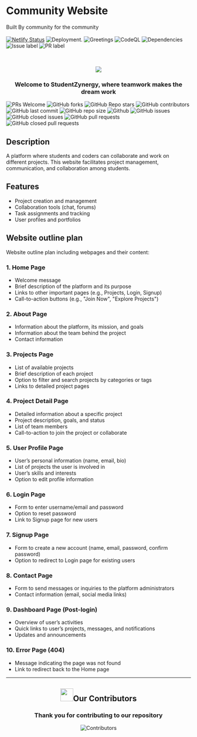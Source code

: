# Community Website 
Built By community for the community
<br>
<br>
[![Netlify Status](https://api.netlify.com/api/v1/badges/ac823357-156c-4876-97b3-44f3d0bdb763/deploy-status)](https://app.netlify.com/sites/studentzynergy/deploys)
![Deployment](https://github.com/solve-ease/community-website/actions/workflows/deployment.yml/badge.svg).
![Greetings](https://github.com/solve-ease/community-website/actions/workflows/greetings.yml/badge.svg)
![CodeQL](https://github.com/solve-ease/community-website/actions/workflows/codeql.yml/badge.svg)
![Dependencies](https://github.com/solve-ease/community-website/actions/workflows/dependency-review.yml/badge.svg)
![Issue label](https://github.com/solve-ease/community-website/actions/workflows/issue-label.yml/badge.svg)
![PR label](https://github.com/solve-ease/community-website/actions/workflows/pr-label.yml/badge.svg)

<br>
<br>

<center>
<img src = "https://readme-typing-svg.herokuapp.com/?color=red&size=40&width=1200&height=80&lines=StudentZynergy:%20Unleashing%20Innovative%20Collaboration"> 
</center>
<h3><p align="center">Welcome to StudentZynergy, where teamwork makes the dream work</h3></p>

![PRs Welcome](https://img.shields.io/badge/PRs-welcome-cyan.svg?style=badge&color=green) 
![GitHub forks](https://img.shields.io/github/forks/solve-ease/community-website?style=badge&color=green)
![GitHub Repo stars](https://img.shields.io/github/stars/solve-ease/community-website?style=badge&color=green)
![GitHub contributors](https://img.shields.io/github/contributors/solve-ease/community-website?style=badge&color=green)
![GitHub last commit](https://img.shields.io/github/last-commit/solve-ease/community-website?style=badge&color=green)
![GitHub repo size](https://img.shields.io/github/repo-size/solve-ease/community-website?style=badge&color=green)
![Github](https://img.shields.io/github/license/solve-ease/community-website?style=badge&color=green)
![GitHub issues](https://img.shields.io/github/issues/solve-ease/community-website?style=badge&color=green)
![GitHub closed issues](https://img.shields.io/github/issues-closed-raw/solve-ease/community-website?style=badge&color=green)
![GitHub pull requests](https://img.shields.io/github/issues-pr/solve-ease/community-website?style=badge&color=green)
![GitHub closed pull requests](https://img.shields.io/github/issues-pr-closed/solve-ease/community-website?style=badge&color=green)


## Description
A platform where students and coders can collaborate and work on different projects. This website facilitates project management, communication, and collaboration among students.

## Features
- Project creation and management
- Collaboration tools (chat, forums)
- Task assignments and tracking
- User profiles and portfolios

## Website outline plan
Website outline plan including webpages and their content:

### 1. Home Page
- Welcome message
- Brief description of the platform and its purpose
- Links to other important pages (e.g., Projects, Login, Signup)
- Call-to-action buttons (e.g., "Join Now", "Explore Projects")

### 2. About Page
- Information about the platform, its mission, and goals
- Information about the team behind the project
- Contact information

### 3. Projects Page
- List of available projects
- Brief description of each project
- Option to filter and search projects by categories or tags
- Links to detailed project pages

### 4. Project Detail Page
- Detailed information about a specific project
- Project description, goals, and status
- List of team members
- Call-to-action to join the project or collaborate

### 5. User Profile Page
- User’s personal information (name, email, bio)
- List of projects the user is involved in
- User’s skills and interests
- Option to edit profile information

### 6. Login Page
- Form to enter username/email and password
- Option to reset password
- Link to Signup page for new users

### 7. Signup Page
- Form to create a new account (name, email, password, confirm password)
- Option to redirect to Login page for existing users

### 8. Contact Page
- Form to send messages or inquiries to the platform administrators
- Contact information (email, social media links)

### 9. Dashboard Page (Post-login)
- Overview of user’s activities
- Quick links to user’s projects, messages, and notifications
- Updates and announcements

### 10. Error Page (404)
- Message indicating the page was not found
- Link to redirect back to the Home page

<hr>
<div>
  <h2 align = "center"><img src="https://raw.githubusercontent.com/Tarikul-Islam-Anik/Animated-Fluent-Emojis/master/Emojis/Smilies/Red%20Heart.png" width="35" height="35">Our Contributors</h2>
  <div align = "center">
 <h3>Thank you for contributing to our repository</h3>

![Contributors](https://contrib.rocks/image?repo=solve-ease/community-website)
